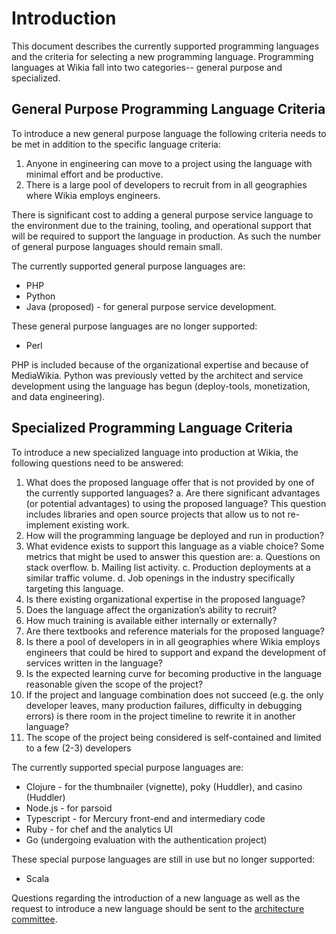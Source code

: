 # Introduction

This document describes the currently supported programming languages and the
criteria for selecting a new programming language. Programming languages at
Wikia fall into two categories-- general purpose and specialized.

## General Purpose Programming Language Criteria

To introduce a new general purpose language the following criteria needs to be
met in addition to the specific language criteria:

 1. Anyone in engineering can move to a project using the language with minimal
    effort and be productive.
 2. There is a large pool of developers to recruit from in all geographies where
    Wikia employs engineers.

There is significant cost to adding a general purpose service language to the
environment due to the training, tooling, and operational support that will be
required to support the language in production. As such the number of general
purpose languages should remain small.

The currently supported general purpose languages are:

 * PHP
 * Python
 * Java (proposed) - for general purpose service development.

These general purpose languages are no longer supported:

 * Perl

PHP is included because of the organizational expertise and because of
MediaWikia. Python was previously vetted by the architect and service
development using the language has begun (deploy-tools, monetization, and data
engineering).

## Specialized Programming Language Criteria

To introduce a new specialized language into production at Wikia, the following
questions need to be answered:

 1. What does the proposed language offer that is not provided by one of the
    currently supported languages?
    a. Are there significant advantages (or potential advantages) to using the proposed
       language? This question includes libraries and open source projects that allow
       us to not re-implement existing work.
 2. How will the programming language be deployed and run in production?
 3. What evidence exists to support this language as a viable choice? Some metrics
    that might be used to answer this question are:
    a. Questions on stack overflow.
    b. Mailing list activity.
    c. Production deployments at a similar traffic volume.
    d. Job openings in the industry specifically targeting this language.
 4. Is there existing organizational expertise in the proposed language?
 5. Does the language affect the organization’s ability to recruit?
 6. How much training is available either internally or externally?
 7. Are there textbooks and reference materials for the proposed language?
 8. Is there a pool of developers in in all geographies where Wikia employs
    engineers that could be hired to support and expand the development of services
    written in the language?
 9. Is the expected learning curve for becoming productive in the language
    reasonable given the scope of the project?
 10. If the project and language combination does not succeed (e.g. the only
     developer leaves, many production failures, difficulty in debugging errors) is
     there room in the project timeline to rewrite it in another language?
 11. The scope of the project being considered is self-contained and limited to a few
     (2-3) developers

The currently supported special purpose languages are:

 * Clojure - for the thumbnailer (vignette), poky (Huddler), and casino (Huddler)
 * Node.js - for parsoid
 * Typescript - for Mercury front-end and intermediary code
 * Ruby - for chef and the analytics UI
 * Go (undergoing evaluation with the authentication project)

These special purpose languages are still in use but no longer supported:

 * Scala

Questions regarding the introduction of a new language as well as the request to
introduce a new language should be sent to the [architecture
committee](https://one.wikia-inc.com/wiki/Engineering/Architecture_Committee).
